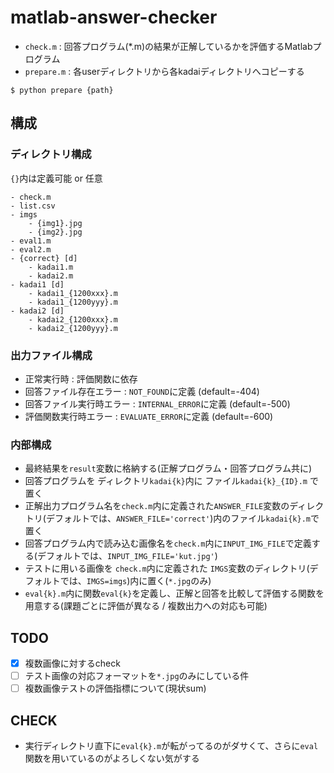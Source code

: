 # matlab-answer-checker

- `check.m` : 回答プログラム(*.m)の結果が正解しているかを評価するMatlabプログラム
- `prepare.m` : 各userディレクトリから各kadaiディレクトリへコピーする
```
$ python prepare {path}
```

## 構成

### ディレクトリ構成
`{}`内は定義可能 or 任意
```
- check.m
- list.csv
- imgs
	- {img1}.jpg
	- {img2}.jpg
- eval1.m
- eval2.m
- {correct} [d]
	- kadai1.m
	- kadai2.m
- kadai1 [d]
	- kadai1_{1200xxx}.m
	- kadai1_{1200yyy}.m
- kadai2 [d]
	- kadai2_{1200xxx}.m
	- kadai2_{1200yyy}.m
```

### 出力ファイル構成

- 正常実行時 : 評価関数に依存
- 回答ファイル存在エラー : `NOT_FOUND`に定義 (default=-404)
- 回答ファイル実行時エラー : `INTERNAL_ERROR`に定義 (default=-500)
- 評価関数実行時エラー : `EVALUATE_ERROR`に定義 (default=-600)


### 内部構成
- 最終結果を`result`変数に格納する(正解プログラム・回答プログラム共に)
- 回答プログラムを ディレクトリ`kadai{k}`内に ファイル`kadai{k}_{ID}.m` で置く
- 正解出力プログラム名を`check.m`内に定義された`ANSWER_FILE`変数のディレクトリ(デフォルトでは、`ANSWER_FILE='correct'`)内のファイル`kadai{k}.m`で置く
- 回答プログラム内で読み込む画像名を`check.m`内に`INPUT_IMG_FILE`で定義する(デフォルトでは、`INPUT_IMG_FILE='kut.jpg'`)
- テストに用いる画像を `check.m`内に定義された `IMGS`変数のディレクトリ(デフォルトでは、`IMGS=imgs`)内に置く(`*.jpg`のみ)
- `eval{k}.m`内に関数`eval{k}`を定義し、正解と回答を比較して評価する関数を用意する(課題ごとに評価が異なる / 複数出力への対応も可能)


## TODO
- [x] 複数画像に対するcheck
- [ ] テスト画像の対応フォーマットを`*.jpg`のみにしている件
- [ ] 複数画像テストの評価指標について(現状sum)

## CHECK
- 実行ディレクトリ直下に`eval{k}.m`が転がってるのがダサくて、さらに`eval`関数を用いているのがよろしくない気がする
